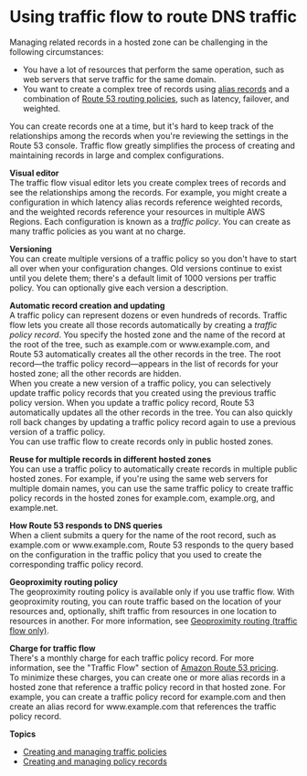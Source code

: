 # Using traffic flow to route DNS traffic<a name="traffic-flow"></a>

Managing related records in a hosted zone can be challenging in the following circumstances:
+ You have a lot of resources that perform the same operation, such as web servers that serve traffic for the same domain\.
+ You want to create a complex tree of records using [alias records](https://docs.aws.amazon.com/Route53/latest/DeveloperGuide/resource-record-sets-choosing-alias-non-alias.html) and a combination of [Route 53 routing policies](https://docs.aws.amazon.com/Route53/latest/DeveloperGuide/routing-policy.html), such as latency, failover, and weighted\. 

You can create records one at a time, but it's hard to keep track of the relationships among the records when you're reviewing the settings in the Route 53 console\. Traffic flow greatly simplifies the process of creating and maintaining records in large and complex configurations\.

**Visual editor**  
The traffic flow visual editor lets you create complex trees of records and see the relationships among the records\. For example, you might create a configuration in which latency alias records reference weighted records, and the weighted records reference your resources in multiple AWS Regions\. Each configuration is known as a *traffic policy*\. You can create as many traffic policies as you want at no charge\.

**Versioning**  
You can create multiple versions of a traffic policy so you don't have to start all over when your configuration changes\. Old versions continue to exist until you delete them; there's a default limit of 1000 versions per traffic policy\. You can optionally give each version a description\. 

**Automatic record creation and updating**  
A traffic policy can represent dozens or even hundreds of records\. Traffic flow lets you create all those records automatically by creating a *traffic policy record*\. You specify the hosted zone and the name of the record at the root of the tree, such as example\.com or www\.example\.com, and Route 53 automatically creates all the other records in the tree\. The root record—the traffic policy record—appears in the list of records for your hosted zone; all the other records are hidden\.   
When you create a new version of a traffic policy, you can selectively update traffic policy records that you created using the previous traffic policy version\. When you update a traffic policy record, Route 53 automatically updates all the other records in the tree\. You can also quickly roll back changes by updating a traffic policy record again to use a previous version of a traffic policy\.  
You can use traffic flow to create records only in public hosted zones\.

**Reuse for multiple records in different hosted zones**  
You can use a traffic policy to automatically create records in multiple public hosted zones\. For example, if you're using the same web servers for multiple domain names, you can use the same traffic policy to create traffic policy records in the hosted zones for example\.com, example\.org, and example\.net\.

**How Route 53 responds to DNS queries**  
When a client submits a query for the name of the root record, such as example\.com or www\.example\.com, Route 53 responds to the query based on the configuration in the traffic policy that you used to create the corresponding traffic policy record\.

**Geoproximity routing policy**  
The geoproximity routing policy is available only if you use traffic flow\. With geoproximity routing, you can route traffic based on the location of your resources and, optionally, shift traffic from resources in one location to resources in another\. For more information, see [Geoproximity routing \(traffic flow only\)](routing-policy.md#routing-policy-geoproximity)\.

**Charge for traffic flow**  
There's a monthly charge for each traffic policy record\. For more information, see the "Traffic Flow" section of [Amazon Route 53 pricing](https://aws.amazon.com/route53/pricing/)\.  
To minimize these charges, you can create one or more alias records in a hosted zone that reference a traffic policy record in that hosted zone\. For example, you can create a traffic policy record for example\.com and then create an alias record for www\.example\.com that references the traffic policy record\.

**Topics**
+ [Creating and managing traffic policies](traffic-policies.md)
+ [Creating and managing policy records](traffic-policy-records.md)